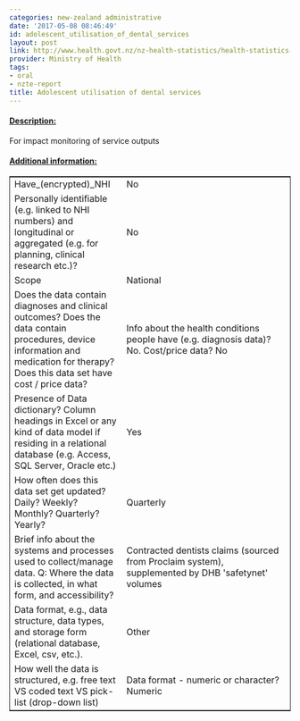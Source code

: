 ```yaml
---
categories: new-zealand administrative
date: '2017-05-08 08:46:49'
id: adolescent_utilisation_of_dental_services
layout: post
link: http://www.health.govt.nz/nz-health-statistics/health-statistics-and-data-sets/oral-health-data-and-stats/adolescent-oral-health-service-utilisation
provider: Ministry of Health
tags:
- oral
- nzte-report
title: Adolescent utilisation of dental services
---
```



 <h4> <u>Description:</u> </h4>
For impact monitoring of service outputs
 <h4> <u>Additional information:</u> </h4>
 <table style="border: 1px solid">
 <tr> <td width="40%">Have_(encrypted)_NHI</td> <td>No</td> </tr>
 <tr> <td width="40%">Personally identifiable (e.g. linked to NHI numbers) and longitudinal or aggregated (e.g. for planning, clinical research etc.)?</td> <td>No</td> </tr>
 <tr> <td width="40%">Scope</td> <td>National</td> </tr>
 <tr> <td width="40%">Does the data contain diagnoses and clinical outcomes?
Does the data contain procedures, device information and medication for therapy?
Does this data set have cost / price data?</td> <td>Info about the health conditions people have (e.g. diagnosis data)? No. Cost/price data? No</td> </tr>
 <tr> <td width="40%">Presence of Data dictionary? Column headings in Excel or any kind of data model if residing in a relational database (e.g. Access, SQL Server, Oracle etc.) </td> <td>Yes</td> </tr>
 <tr> <td width="40%">How often does this data set get updated? Daily? Weekly? Monthly? Quarterly? Yearly?</td> <td>Quarterly</td> </tr>
 <tr> <td width="40%">Brief info about the systems and processes used to collect/manage data. Q: Where the data is collected, in what form, and accessibility?</td> <td>Contracted dentists claims (sourced from Proclaim system), supplemented by DHB 'safetynet' volumes</td> </tr>
 <tr> <td width="40%">Data format, e.g., data structure, data types, and storage form (relational database, Excel, csv, etc.).</td> <td>Other</td> </tr>
 <tr> <td width="40%">How well the data is structured, e.g. free text VS coded text VS pick-list (drop-down list)</td> <td>Data format - numeric or character? Numeric</td> </tr>
 </table>